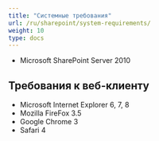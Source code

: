 ```yaml
---
title: "Системные требования"
url: /ru/sharepoint/system-requirements/
weight: 10
type: docs
---
```



- Microsoft SharePoint Server 2010
## **Требования к веб-клиенту**
- Microsoft Internet Explorer 6, 7, 8
- Mozilla FireFox 3.5
- Google Chrome 3
- Safari 4